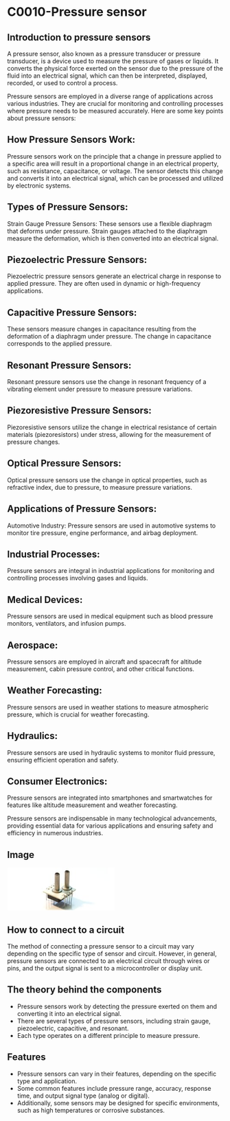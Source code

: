 # C0010-Pressure sensor
## Introduction to pressure sensors 

A pressure sensor, also known as a pressure transducer or pressure transducer, is a device used to measure the pressure of gases or liquids. It converts the physical force exerted on the sensor due to the pressure of the fluid into an electrical signal, which can then be interpreted, displayed, recorded, or used to control a process.

Pressure sensors are employed in a diverse range of applications across various industries. They are crucial for monitoring and controlling processes where pressure needs to be measured accurately. Here are some key points about pressure sensors:

## How Pressure Sensors Work:
Pressure sensors work on the principle that a change in pressure applied to a specific area will result in a proportional change in an electrical property, such as resistance, capacitance, or voltage. The sensor detects this change and converts it into an electrical signal, which can be processed and utilized by electronic systems.

## Types of Pressure Sensors:
Strain Gauge Pressure Sensors: These sensors use a flexible diaphragm that deforms under pressure. Strain gauges attached to the diaphragm measure the deformation, which is then converted into an electrical signal.

## Piezoelectric Pressure Sensors:
Piezoelectric pressure sensors generate an electrical charge in response to applied pressure. They are often used in dynamic or high-frequency applications.

## Capacitive Pressure Sensors: 
These sensors measure changes in capacitance resulting from the deformation of a diaphragm under pressure. The change in capacitance corresponds to the applied pressure.

## Resonant Pressure Sensors:
Resonant pressure sensors use the change in resonant frequency of a vibrating element under pressure to measure pressure variations.

## Piezoresistive Pressure Sensors:
Piezoresistive sensors utilize the change in electrical resistance of certain materials (piezoresistors) under stress, allowing for the measurement of pressure changes.

## Optical Pressure Sensors: 
Optical pressure sensors use the change in optical properties, such as refractive index, due to pressure, to measure pressure variations.

## Applications of Pressure Sensors:
Automotive Industry: Pressure sensors are used in automotive systems to monitor tire pressure, engine performance, and airbag deployment.

## Industrial Processes:
Pressure sensors are integral in industrial applications for monitoring and controlling processes involving gases and liquids.

## Medical Devices:
Pressure sensors are used in medical equipment such as blood pressure monitors, ventilators, and infusion pumps.

## Aerospace:
Pressure sensors are employed in aircraft and spacecraft for altitude measurement, cabin pressure control, and other critical functions.

## Weather Forecasting:
Pressure sensors are used in weather stations to measure atmospheric pressure, which is crucial for weather forecasting.

## Hydraulics:
Pressure sensors are used in hydraulic systems to monitor fluid pressure, ensuring efficient operation and safety.

## Consumer Electronics:
Pressure sensors are integrated into smartphones and smartwatches for features like altitude measurement and weather forecasting.

Pressure sensors are indispensable in many technological advancements, providing essential data for various applications and ensuring safety and efficiency in numerous industries.

## Image

![IMG](IMG/IMG.jpg)

## How to connect to a circuit

The method of connecting a pressure sensor to a circuit may vary depending on the specific type of sensor and circuit. However, in general, pressure sensors are connected to an electrical circuit through wires or pins, and the output signal is sent to a microcontroller or display unit.

## The theory behind the components

- Pressure sensors work by detecting the pressure exerted on them and converting it into an electrical signal.
- There are several types of pressure sensors, including strain gauge, piezoelectric, capacitive, and resonant. 
- Each type operates on a different principle to measure pressure.

## Features

- Pressure sensors can vary in their features, depending on the specific type and application. 
- Some common features include pressure range, accuracy, response time, and output signal type (analog or digital).
- Additionally, some sensors may be designed for specific environments, such as high temperatures or corrosive substances.
